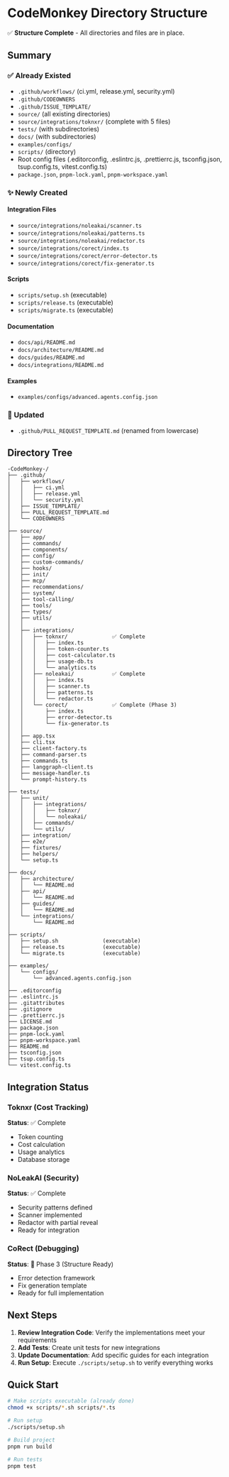# CodeMonkey Directory Structure

✅ **Structure Complete** - All directories and files are in place.

## Summary

### ✅ Already Existed
- `.github/workflows/` (ci.yml, release.yml, security.yml)
- `.github/CODEOWNERS`
- `.github/ISSUE_TEMPLATE/`
- `source/` (all existing directories)
- `source/integrations/toknxr/` (complete with 5 files)
- `tests/` (with subdirectories)
- `docs/` (with subdirectories)
- `examples/configs/`
- `scripts/` (directory)
- Root config files (.editorconfig, .eslintrc.js, .prettierrc.js, tsconfig.json, tsup.config.ts, vitest.config.ts)
- `package.json`, `pnpm-lock.yaml`, `pnpm-workspace.yaml`

### ✨ Newly Created

#### Integration Files
- `source/integrations/noleakai/scanner.ts`
- `source/integrations/noleakai/patterns.ts`
- `source/integrations/noleakai/redactor.ts`
- `source/integrations/corect/index.ts`
- `source/integrations/corect/error-detector.ts`
- `source/integrations/corect/fix-generator.ts`

#### Scripts
- `scripts/setup.sh` (executable)
- `scripts/release.ts` (executable)
- `scripts/migrate.ts` (executable)

#### Documentation
- `docs/api/README.md`
- `docs/architecture/README.md`
- `docs/guides/README.md`
- `docs/integrations/README.md`

#### Examples
- `examples/configs/advanced.agents.config.json`

### 🔧 Updated
- `.github/PULL_REQUEST_TEMPLATE.md` (renamed from lowercase)

## Directory Tree

```
-CodeMonkey-/
├── .github/
│   ├── workflows/
│   │   ├── ci.yml
│   │   ├── release.yml
│   │   └── security.yml
│   ├── ISSUE_TEMPLATE/
│   ├── PULL_REQUEST_TEMPLATE.md
│   └── CODEOWNERS
│
├── source/
│   ├── app/
│   ├── commands/
│   ├── components/
│   ├── config/
│   ├── custom-commands/
│   ├── hooks/
│   ├── init/
│   ├── mcp/
│   ├── recommendations/
│   ├── system/
│   ├── tool-calling/
│   ├── tools/
│   ├── types/
│   ├── utils/
│   │
│   ├── integrations/
│   │   ├── toknxr/              ✅ Complete
│   │   │   ├── index.ts
│   │   │   ├── token-counter.ts
│   │   │   ├── cost-calculator.ts
│   │   │   ├── usage-db.ts
│   │   │   └── analytics.ts
│   │   ├── noleakai/            ✅ Complete
│   │   │   ├── index.ts
│   │   │   ├── scanner.ts
│   │   │   ├── patterns.ts
│   │   │   └── redactor.ts
│   │   └── corect/              ✅ Complete (Phase 3)
│   │       ├── index.ts
│   │       ├── error-detector.ts
│   │       └── fix-generator.ts
│   │
│   ├── app.tsx
│   ├── cli.tsx
│   ├── client-factory.ts
│   ├── command-parser.ts
│   ├── commands.ts
│   ├── langgraph-client.ts
│   ├── message-handler.ts
│   └── prompt-history.ts
│
├── tests/
│   ├── unit/
│   │   ├── integrations/
│   │   │   ├── toknxr/
│   │   │   └── noleakai/
│   │   ├── commands/
│   │   └── utils/
│   ├── integration/
│   ├── e2e/
│   ├── fixtures/
│   ├── helpers/
│   └── setup.ts
│
├── docs/
│   ├── architecture/
│   │   └── README.md
│   ├── api/
│   │   └── README.md
│   ├── guides/
│   │   └── README.md
│   └── integrations/
│       └── README.md
│
├── scripts/
│   ├── setup.sh              (executable)
│   ├── release.ts            (executable)
│   └── migrate.ts            (executable)
│
├── examples/
│   └── configs/
│       └── advanced.agents.config.json
│
├── .editorconfig
├── .eslintrc.js
├── .gitattributes
├── .gitignore
├── .prettierrc.js
├── LICENSE.md
├── package.json
├── pnpm-lock.yaml
├── pnpm-workspace.yaml
├── README.md
├── tsconfig.json
├── tsup.config.ts
└── vitest.config.ts
```

## Integration Status

### Toknxr (Cost Tracking)
**Status**: ✅ Complete
- Token counting
- Cost calculation
- Usage analytics
- Database storage

### NoLeakAI (Security)
**Status**: ✅ Complete
- Security patterns defined
- Scanner implemented
- Redactor with partial reveal
- Ready for integration

### CoRect (Debugging)
**Status**: 🚧 Phase 3 (Structure Ready)
- Error detection framework
- Fix generation template
- Ready for full implementation

## Next Steps

1. **Review Integration Code**: Verify the implementations meet your requirements
2. **Add Tests**: Create unit tests for new integrations
3. **Update Documentation**: Add specific guides for each integration
4. **Run Setup**: Execute `./scripts/setup.sh` to verify everything works

## Quick Start

```bash
# Make scripts executable (already done)
chmod +x scripts/*.sh scripts/*.ts

# Run setup
./scripts/setup.sh

# Build project
pnpm run build

# Run tests
pnpm test
```
